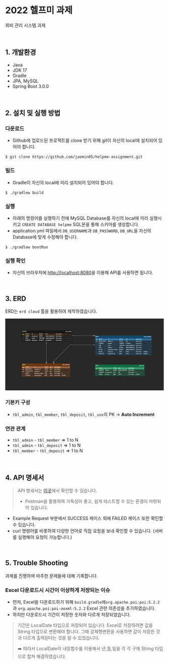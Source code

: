 # 2022 헬프미 과제

회비 관리 시스템 과제 

<br>

## 1. 개발환경

- Java
- JDK 17
- Gradle
- JPA, MySQL
- Spring Boot 3.0.0

<br>

## 2. 설치 및 실행 방법

### 다운로드

- Github에 업로드된 프로젝트를 clone 받기 위해 git이 자신의 local에 설치되어 있어야 합니다.

```
$ git clone https://github.com/jaemin05/helpme-assignment.git
```

### 빌드

- Gradle이 자신의 local에 미리 설치되어 있어야 합니다.

```
$ ./gradlew build
```

### 실행

- 아래의 명령어를 실행하기 전에 MySQL Database를 자신의 local에 미리 실행시키고 `CREATE DATABASE helpme` SQL문을 통해 스키마를 생성합니다.
- application.yml 파일에서 `DB_USERNAME`과 `DB_PASSWORD`, `DB_URL`을 자신의 Database에 맞게 수정해야 합니다.

```
$ ./gradlew bootRun
```

### 실행 확인

- 자신의 브라우저에 [http://localhost:8080](http://localhost:8080)을 이용해 API를 사용하면 됩니다.

<br>

## 3. ERD

ERD는 `erd cloud` 툴을 활용하여 제작하였습니다.

![img.png](image/db-erd.png)

### 기본키 구성

- `tbl_admin`, `tbl_member`, `tbl_deposit`, `tbl_use`의 PK -> **Auto Increment**

### 연관 관계

- `tbl_admin` - `tbl_member` => 1 to N
- `tbl_admin` - `tbl_deposit` => 1 to N
- `tbl_member` - `tbl_deposit` => 1 to N

<br>

## 4. API 명세서

> API 명세서는 [이곳](https://documenter.getpostman.com/view/20747414/2s8YzTU36J)에서 확인할 수 있습니다.
>
> * Postman을 활용하여 가독성이 좋고, 쉽게 테스트할 수 있는 환경이 마련되어 있습니다.

- Example Request 부분에서 SUCCESS 케이스 외에 FAILED 케이스 또한 확인할 수 있습니다.
- curl 명령어를 비롯하여 다양한 언어로 직접 요청을 보내 확인할 수 있습니다. (서버를 실행해야 요청이 가능합니다.)

<br>

## 5. Trouble Shooting

과제를 진행하며 마주한 문제들에 대해 기록합니다.

### Excel 다운로드시 시간이 이상하게 저장되는 이슈

- 먼저, Excel을 다운로드하기 위해 `build.gradle`에`org.apache.poi:poi:5.2.2`과 `org.apache.poi:poi-ooxml:5.2.2` Excel 관련 의존성을 추가하였습니다.
- 하지만 다운로드시 기간이 저장한 숫자와 다르게 저장되었습니다.

> 기간은 LocalDate 타입으로 저장되어 있습니다. Excel로 저장하려면 값을 String 타입으로 변환해야 합니다. 그때 강제형변환을 사용하면 값이 저장한 것과 다르게 출력된다는 것을 알 수 있었습니다.
>
> ➡️ 따라서 LocalDate의 내장함수를 이용해서 년,월,일을 각 각 구해 String 타입으로 합쳐 해결하였습니다.
